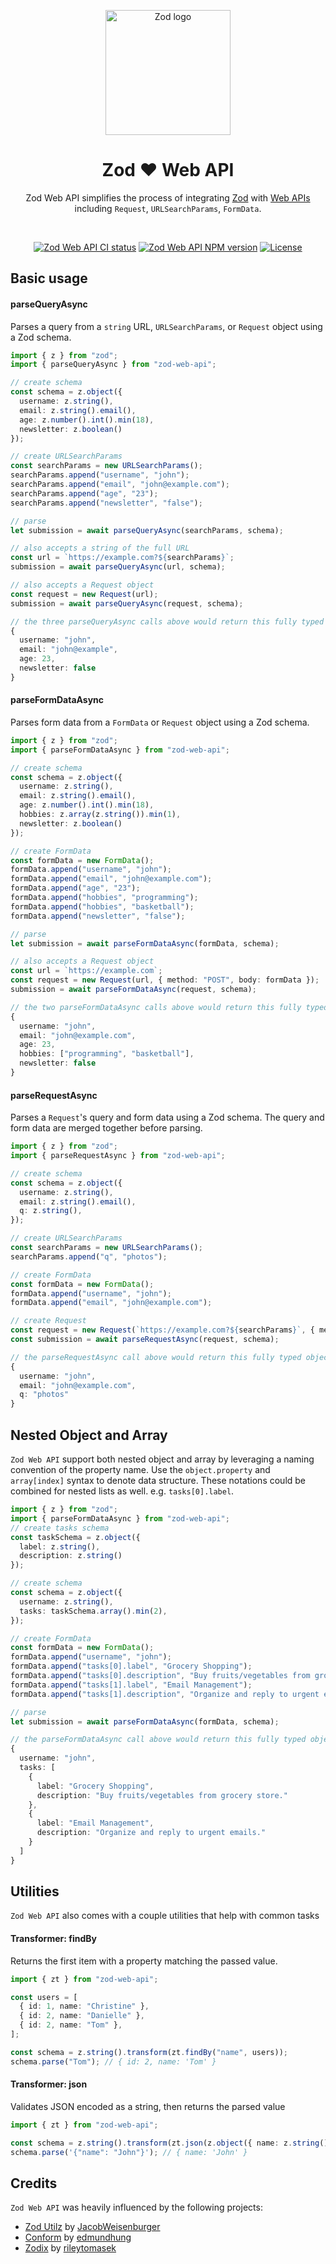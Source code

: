 <p align="center">
  <img src="zod-logo.svg" width="200px" align="center" alt="Zod logo" />
  <h1 align="center">Zod ❤️ Web API</h1>
  <p align="center">
    Zod Web API simplifies the process of integrating <a href="https://github.com/colinhacks/zod">Zod</a> with <a href="https://developer.mozilla.org/en-US/docs/Web/API">Web APIs</a> including <code>Request</code>, <code>URLSearchParams</code>, <code>FormData</code>.
  </p>
</p>
<br/>
<p align="center">
<a href="https://github.com/ottersoft-x/zod-web-api/actions?query=branch%3Amain"><img src="https://github.com/ottersoft-x/zod-web-api/actions/workflows/main.yml/badge.svg?event=push&branch=main" alt="Zod Web API CI status" /></a>
<a href="https://www.npmjs.com/package/zod-web-api" rel="nofollow"><img src="https://img.shields.io/npm/v/zod-web-api.svg?color=0c0" alt="Zod Web API NPM version"></a>
<a href="https://opensource.org/licenses/MIT" rel="nofollow"><img src="https://img.shields.io/github/license/ottersoft-x/zod-web-api" alt="License"></a>
</p>

## Basic usage

#### parseQueryAsync

Parses a query from a `string` URL, `URLSearchParams`, or `Request` object using a Zod schema.

```ts
import { z } from "zod";
import { parseQueryAsync } from "zod-web-api";

// create schema
const schema = z.object({
  username: z.string(),
  email: z.string().email(),
  age: z.number().int().min(18),
  newsletter: z.boolean()
});

// create URLSearchParams
const searchParams = new URLSearchParams();
searchParams.append("username", "john");
searchParams.append("email", "john@example.com");
searchParams.append("age", "23");
searchParams.append("newsletter", "false");

// parse
let submission = await parseQueryAsync(searchParams, schema);

// also accepts a string of the full URL
const url = `https://example.com?${searchParams}`;
submission = await parseQueryAsync(url, schema);

// also accepts a Request object
const request = new Request(url);
submission = await parseQueryAsync(request, schema);

// the three parseQueryAsync calls above would return this fully typed object
{
  username: "john",
  email: "john@example",
  age: 23,
  newsletter: false
}

```

#### parseFormDataAsync

Parses form data from a `FormData` or `Request` object using a Zod schema.

```ts
import { z } from "zod";
import { parseFormDataAsync } from "zod-web-api";

// create schema
const schema = z.object({
  username: z.string(),
  email: z.string().email(),
  age: z.number().int().min(18),
  hobbies: z.array(z.string()).min(1),
  newsletter: z.boolean()
});

// create FormData
const formData = new FormData();
formData.append("username", "john");
formData.append("email", "john@example.com");
formData.append("age", "23");
formData.append("hobbies", "programming");
formData.append("hobbies", "basketball");
formData.append("newsletter", "false");

// parse
let submission = await parseFormDataAsync(formData, schema);

// also accepts a Request object
const url = `https://example.com`;
const request = new Request(url, { method: "POST", body: formData });
submission = await parseFormDataAsync(request, schema);

// the two parseFormDataAsync calls above would return this fully typed object
{
  username: "john",
  email: "john@example.com",
  age: 23,
  hobbies: ["programming", "basketball"],
  newsletter: false
}

```

#### parseRequestAsync

Parses a `Request`'s query and form data using a Zod schema. The query and form data are merged together before parsing.

```ts
import { z } from "zod";
import { parseRequestAsync } from "zod-web-api";

// create schema
const schema = z.object({
  username: z.string(),
  email: z.string().email(),
  q: z.string(),
});

// create URLSearchParams
const searchParams = new URLSearchParams();
searchParams.append("q", "photos");

// create FormData
const formData = new FormData();
formData.append("username", "john");
formData.append("email", "john@example.com");

// create Request
const request = new Request(`https://example.com?${searchParams}`, { method: "POST", body: formData });
const submission = await parseRequestAsync(request, schema);

// the parseRequestAsync call above would return this fully typed object
{
  username: "john",
  email: "john@example.com",
  q: "photos"
}

```

## Nested Object and Array

`Zod Web API` support both nested object and array by leveraging a naming convention of the property name. Use the `object.property` and `array[index]` syntax to denote data structure. These notations could be combined for nested lists as well. e.g. `tasks[0].label`.

```ts
import { z } from "zod";
import { parseFormDataAsync } from "zod-web-api";
// create tasks schema
const taskSchema = z.object({
  label: z.string(),
  description: z.string()
});

// create schema
const schema = z.object({
  username: z.string(),
  tasks: taskSchema.array().min(2),
});

// create FormData
const formData = new FormData();
formData.append("username", "john");
formData.append("tasks[0].label", "Grocery Shopping");
formData.append("tasks[0].description", "Buy fruits/vegetables from grocery store.")
formData.append("tasks[1].label", "Email Management");
formData.append("tasks[1].description", "Organize and reply to urgent emails.")

// parse
let submission = await parseFormDataAsync(formData, schema);

// the parseFormDataAsync call above would return this fully typed object
{
  username: "john",
  tasks: [
    {
      label: "Grocery Shopping",
      description: "Buy fruits/vegetables from grocery store."
    },
    {
      label: "Email Management",
      description: "Organize and reply to urgent emails."
    }
  ]
}
```

## Utilities

`Zod Web API` also comes with a couple utilities that help with common tasks

#### Transformer: findBy

Returns the first item with a property matching the passed value.

```ts
import { zt } from "zod-web-api";

const users = [
  { id: 1, name: "Christine" },
  { id: 2, name: "Danielle" },
  { id: 2, name: "Tom" },
];

const schema = z.string().transform(zt.findBy("name", users));
schema.parse("Tom"); // { id: 2, name: 'Tom' }
```

#### Transformer: json

Validates JSON encoded as a string, then returns the parsed value

```ts
import { zt } from "zod-web-api";

const schema = z.string().transform(zt.json(z.object({ name: z.string() })));
schema.parse('{"name": "John"}'); // { name: 'John' }
```

## Credits

`Zod Web API` was heavily influenced by the following projects:

- [Zod Utilz](https://github.com/JacobWeisenburger/zod_utilz) by [JacobWeisenburger](https://github.com/JacobWeisenburger)
- [Conform](https://github.com/edmundhung/conform) by [edmundhung](https://github.com/edmundhung)
- [Zodix](https://github.com/rileytomasek/zodix) by [rileytomasek](https://github.com/rileytomasek)
